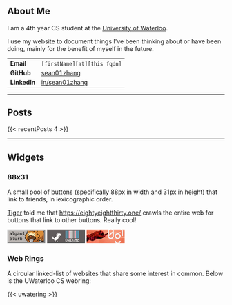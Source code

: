 ## About Me

I am a 4th year CS student at the [University of Waterloo](https://uwaterloo.ca).

I use my website to document things I've been thinking about or have been doing, mainly for the benefit of myself in the future.

|              |                                                       |
| ------------ | ----------------------------------------------------- |
| **Email**    | `[firstName][at][this fqdn]`                          |
| **GitHub**   | [sean01zhang](https://github.com/sean01zhang)         |
| **LinkedIn** | [in/sean01zhang](https://linkedin.com/in/sean01zhang) |

--- 

## Posts

{{< recentPosts 4 >}}


---
## Widgets
### 88x31

A small pool of buttons (specifically 88px in width and 31px in height) that link to friends, in lexicographic order.

[Tiger](https://zerotiger.ca) told me that https://eightyeightthirty.one/ crawls the entire web for buttons that link to other buttons. Really cool!


[![](badges/fagao.png)](https://algao1.github.io/blurb) [![](badges/hxdino.gif)](https://hexadecimaldinosaur.com) [![](badges/zerotiger.gif)](https://zerotiger.ca) 

### Web Rings

A circular linked-list of websites that share some interest in common. Below is the UWaterloo CS webring:

{{< uwatering >}}